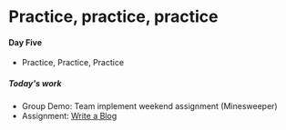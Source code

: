 # Practice, practice, practice

#### Day Five

- Practice, Practice, Practice

##### Today's work

- Group Demo: Team implement weekend assignment (Minesweeper)
- Assignment: [Write a Blog](/handbook/curriculum/front-end/react-i/assignments/recovery-blog)
